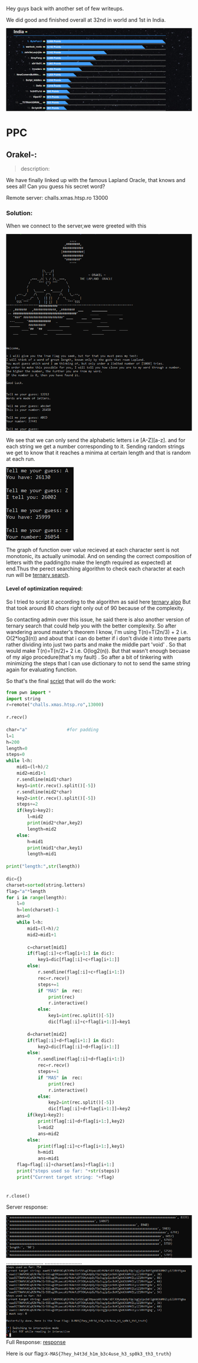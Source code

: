 Hey guys back with another set of few writeups.

We did good and finished overall at 32nd in world and 1st in India.

![scores](assets/scores.png)

# **PPC**

## Orakel-:
> description:

We have finally linked up with the famous Lapland Oracle, that knows and sees all!
Can you guess his secret word?

Remote server: challs.xmas.htsp.ro 13000

### Solution: 

When we connect to the server,we were greeted with this

![image](assets/orakel_greeting.png)

We see that we can only send the alphabetic letters i.e [A-Z][a-z]. and for each string we get a number corresponding to it.
Sending random strings we get to know that it reaches a minima at certain length and that is random at each run.

![image](assets/orakel_guess.png)

The graph of function over value recieved at each character sent is not monotonic, its actually unimodal.
And on sending the correct composition of letters with the padding(to make the length required as expected) at end.Thus the perect searching algorithm to check each character at each run will be [ternary search](https://en.wikipedia.org/wiki/Ternary_search).


#### Level of optimization required:

So I tried to script it according to the algorithm as said here [ternary algo](https://cp-algorithms.com/num_methods/ternary_search.html) But that took around 80 chars right only out of 90 because of the complexity.

So contacting admin over this issue, he said there is also another version of ternary search that could help you with the better complexity. So after wandering around master's theorem I know, I'm using T(n)=T(2n/3) + 2  i.e. O(2\*log3(n)) and about that i can do better if i don't divide it into three parts rather dividing into just two parts and make the middle part 'void' . So that would make T(n)=T(n/2)+ 2 i.e. O(log2(n)). But that wasn't enough becuase of my algo procedure(that's my fault) . So after a bit of tinkering with minimizing the steps that I can use dictionary to not to send the same string again for evaluating function.

So that's the final [script](assets/opti_orakel.py) that will do the work:


```python
from pwn import *
import string
r=remote("challs.xmas.htsp.ro",13000)

r.recv()

char="a"               #for padding
l=1
h=200
length=0
steps=0
while l<h:
    mid1=(l+h)/2
    mid2=mid1+1
    r.sendline(mid1*char)
    key1=int(r.recv().split()[-5])
    r.sendline(mid2*char)
    key2=int(r.recv().split()[-5])
    steps+=2
    if(key1>key2):
        l=mid2
        print(mid2*char,key2)
        length=mid2
    else:
        h=mid1
        print(mid1*char,key1)
        length=mid1

print("length:",str(length))

dic={}
charset=sorted(string.letters)
flag="a"*length
for i in range(length):
    l=0
    h=len(charset)-1
    ans=0
    while l<h:
        mid1=(l+h)/2
        mid2=mid1+1

        c=charset[mid1]
        if(flag[:i]+c+flag[i+1:] in dic):
            key1=dic[flag[:i]+c+flag[i+1:]]
        else:
            r.sendline(flag[:i]+c+flag[i+1:])
            rec=r.recv()
            steps+=1
            if "MAS" in  rec:
                print(rec)
                r.interactive()
            else:
                key1=int(rec.split()[-5])
                dic[flag[:i]+c+flag[i+1:]]=key1

        d=charset[mid2]
        if(flag[:i]+d+flag[i+1:] in dic):
            key2=dic[flag[:i]+d+flag[i+1:]]
        else:
            r.sendline(flag[:i]+d+flag[i+1:])
            rec=r.recv()
            steps+=1
            if "MAS" in  rec:
                print(rec)
                r.interactive()
            else:
                key2=int(rec.split()[-5])
                dic[flag[:i]+d+flag[i+1:]]=key2
        if(key1>key2):
            print(flag[:i]+d+flag[i+1:],key2)
            l=mid2
            ans=mid2
        else:
            print(flag[:i]+c+flag[i+1:],key1)
            h=mid1
            ans=mid1
    flag=flag[:i]+charset[ans]+flag[i+1:]
    print("steps used so far: "+str(steps))
    print("Current target string: "+flag)


r.close()
```

Server response:

![image](assets/orakel_run0.png)
.........................
.........................
![image](assets/orakel_run2.png)
Full Response: [response](assets/response.txt)

Here is our flag:`X-MAS{7hey_h4t3d_h1m_b3c4use_h3_sp0k3_th3_truth}`



